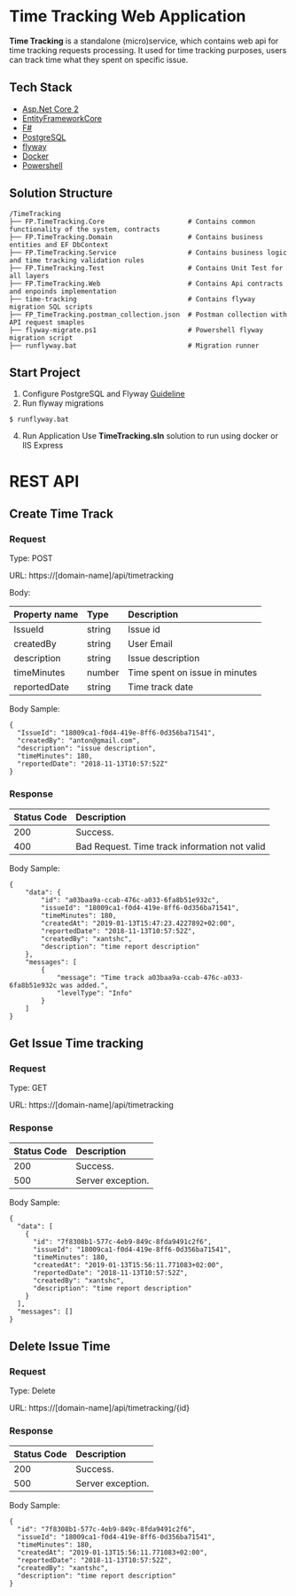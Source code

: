 # Time Tracking Web Application

**Time Tracking** is a standalone (micro)service, which contains web api for time tracking requests processing.
It used for time tracking purposes, users can track time what they spent on specific issue.

## Tech Stack
* [Asp.Net Core 2](https://docs.microsoft.com/en-us/aspnet/core/?view=aspnetcore-2.1)
* [EntityFrameworkCore](https://docs.microsoft.com/en-us/ef/core/)
* [F#](https://fsharp.org/)
* [PostgreSQL](https://www.postgresql.org/)
* [flyway](https://flywaydb.org/)
* [Docker](https://www.docker.com/)
* [Powershell](https://docs.microsoft.com/en-us/powershell/scripting/overview?view=powershell-6)

## Solution Structure

```
/TimeTracking
├── FP.TimeTracking.Core                     # Contains common functionality of the system, contracts
├── FP.TimeTracking.Domain                   # Contains business entities and EF DbContext
├── FP.TimeTracking.Service                  # Contains business logic and time tracking validation rules
├── FP.TimeTracking.Test                     # Contains Unit Test for all layers
├── FP.TimeTracking.Web                      # Contains Api contracts and enpoinds implementation
├── time-tracking                            # Contains flyway migration SQL scripts
├── FP_TimeTracking.postman_collection.json  # Postman collection with API request smaples
├── flyway-migrate.ps1                       # Powershell flyway migration script
├── runflyway.bat                            # Migration runner
```

## Start Project
1. Configure PostgreSQL and Flyway
[Guideline](https://github.com/khdevnet/postgres-tools/tree/master/flyway)
3. Run flyway migrations
```
$ runflyway.bat
```
4. Run Application
Use **TimeTracking.sln** solution to run using docker or IIS Express

# REST API
## Create Time Track
### Request

Type: POST

URL: https://[domain-name]/api/timetracking

Body:

| Property name       | Type           | Description  |
| ------------------- |:-------------- |:-----|
| IssueId             | string         | Issue id |
| createdBy           | string         | User Email |
| description         | string         | Issue description |
| timeMinutes         | number         | Time spent on issue in minutes |
| reportedDate        | string         | Time track date |

Body Sample:
```
{
  "IssueId": "18009ca1-f0d4-419e-8ff6-0d356ba71541",
  "createdBy": "anton@gmail.com",
  "description": "issue description",
  "timeMinutes": 180,
  "reportedDate": "2018-11-13T10:57:52Z"
}
```
### Response

| Status Code | Description  |
| -------------|:-----|
| 200     | Success.|
| 400     | Bad Request. Time track information not valid |

Body Sample:
```
{
    "data": {
        "id": "a03baa9a-ccab-476c-a033-6fa8b51e932c",
        "issueId": "18009ca1-f0d4-419e-8ff6-0d356ba71541",
        "timeMinutes": 180,
        "createdAt": "2019-01-13T15:47:23.4227892+02:00",
        "reportedDate": "2018-11-13T10:57:52Z",
        "createdBy": "xantshc",
        "description": "time report description"
    },
    "messages": [
        {
            "message": "Time track a03baa9a-ccab-476c-a033-6fa8b51e932c was added.",
            "levelType": "Info"
        }
    ]
}
```
## Get Issue Time tracking
### Request
Type: GET

URL: https://[domain-name]/api/timetracking

### Response
| Status Code | Description  |
| -------------|:-----|
| 200     | Success. |
| 500     | Server exception. |

Body Sample:
```
{
  "data": [
    {
      "id": "7f8308b1-577c-4eb9-849c-8fda9491c2f6",
      "issueId": "18009ca1-f0d4-419e-8ff6-0d356ba71541",
      "timeMinutes": 180,
      "createdAt": "2019-01-13T15:56:11.771083+02:00",
      "reportedDate": "2018-11-13T10:57:52Z",
      "createdBy": "xantshc",
      "description": "time report description"
    }
  ],
  "messages": []
}
```

## Delete Issue Time
### Request
Type: Delete

URL: https://[domain-name]/api/timetracking/{id}

### Response
| Status Code | Description  |
| -------------|:-----|
| 200     | Success. |
| 500     | Server exception. |

Body Sample:
```
{
  "id": "7f8308b1-577c-4eb9-849c-8fda9491c2f6",
  "issueId": "18009ca1-f0d4-419e-8ff6-0d356ba71541",
  "timeMinutes": 180,
  "createdAt": "2019-01-13T15:56:11.771083+02:00",
  "reportedDate": "2018-11-13T10:57:52Z",
  "createdBy": "xantshc",
  "description": "time report description"
}
```
